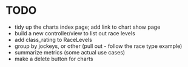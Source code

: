 TODO
==============

* tidy up the charts index page; add link to chart show page
* build a new controller/view to list out race levels
* add class_rating to RaceLevels
* group by jockeys, or other (pull out - follow the race type example)
* summarize metrics (some actual use cases)
* make a delete button for charts



